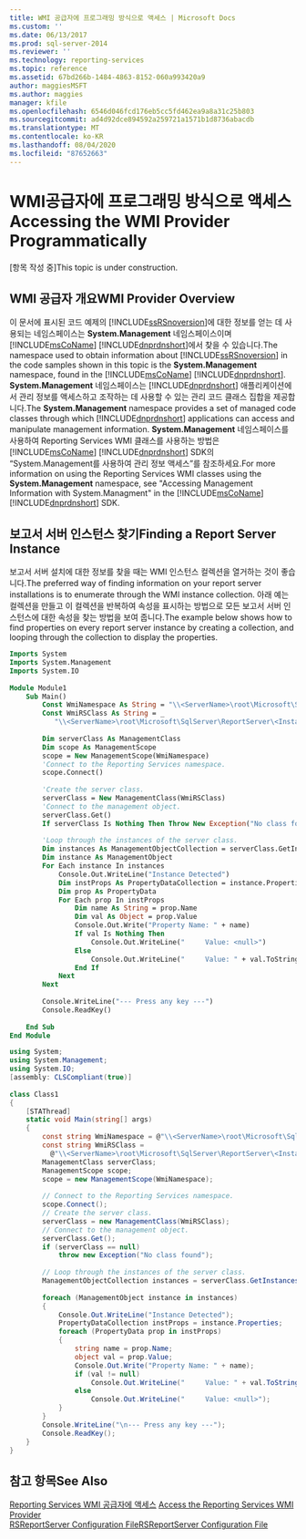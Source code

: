 ```yaml
---
title: WMI 공급자에 프로그래밍 방식으로 액세스 | Microsoft Docs
ms.custom: ''
ms.date: 06/13/2017
ms.prod: sql-server-2014
ms.reviewer: ''
ms.technology: reporting-services
ms.topic: reference
ms.assetid: 67bd266b-1484-4863-8152-060a993420a9
author: maggiesMSFT
ms.author: maggies
manager: kfile
ms.openlocfilehash: 6546d046fcd176eb5cc5fd462ea9a8a31c25b803
ms.sourcegitcommit: ad4d92dce894592a259721a1571b1d8736abacdb
ms.translationtype: MT
ms.contentlocale: ko-KR
ms.lasthandoff: 08/04/2020
ms.locfileid: "87652663"
---
```

# <a name="accessing-the-wmi-provider-programmatically"></a><span data-ttu-id="f868d-102">WMI공급자에 프로그래밍 방식으로 액세스</span><span class="sxs-lookup"><span data-stu-id="f868d-102">Accessing the WMI Provider Programmatically</span></span>
  <span data-ttu-id="f868d-103">[항목 작성 중]</span><span class="sxs-lookup"><span data-stu-id="f868d-103">This topic is under construction.</span></span>  
  
## <a name="wmi-provider-overview"></a><span data-ttu-id="f868d-104">WMI 공급자 개요</span><span class="sxs-lookup"><span data-stu-id="f868d-104">WMI Provider Overview</span></span>  
 <span data-ttu-id="f868d-105">이 문서에 표시된 코드 예제의 [!INCLUDE[ssRSnoversion](../includes/ssrsnoversion-md.md)]에 대한 정보를 얻는 데 사용되는 네임스페이스는 **System.Management** 네임스페이스이며 [!INCLUDE[msCoName](../includes/msconame-md.md)] [!INCLUDE[dnprdnshort](../includes/dnprdnshort-md.md)]에서 찾을 수 있습니다.</span><span class="sxs-lookup"><span data-stu-id="f868d-105">The namespace used to obtain information about [!INCLUDE[ssRSnoversion](../includes/ssrsnoversion-md.md)] in the code samples shown in this topic is the **System.Management** namespace, found in the [!INCLUDE[msCoName](../includes/msconame-md.md)] [!INCLUDE[dnprdnshort](../includes/dnprdnshort-md.md)].</span></span> <span data-ttu-id="f868d-106">**System.Management** 네임스페이스는 [!INCLUDE[dnprdnshort](../includes/dnprdnshort-md.md)] 애플리케이션에서 관리 정보를 액세스하고 조작하는 데 사용할 수 있는 관리 코드 클래스 집합을 제공합니다.</span><span class="sxs-lookup"><span data-stu-id="f868d-106">The **System.Management** namespace provides a set of managed code classes through which [!INCLUDE[dnprdnshort](../includes/dnprdnshort-md.md)] applications can access and manipulate management information.</span></span> <span data-ttu-id="f868d-107">**System.Management** 네임스페이스를 사용하여 Reporting Services WMI 클래스를 사용하는 방법은 [!INCLUDE[msCoName](../includes/msconame-md.md)] [!INCLUDE[dnprdnshort](../includes/dnprdnshort-md.md)] SDK의 “System.Management를 사용하여 관리 정보 액세스”를 참조하세요.</span><span class="sxs-lookup"><span data-stu-id="f868d-107">For more information on using the Reporting Services WMI classes using the **System.Management** namespace, see "Accessing Management Information with System.Managment" in the [!INCLUDE[msCoName](../includes/msconame-md.md)] [!INCLUDE[dnprdnshort](../includes/dnprdnshort-md.md)] SDK.</span></span>  
  
## <a name="finding-a-report-server-instance"></a><span data-ttu-id="f868d-108">보고서 서버 인스턴스 찾기</span><span class="sxs-lookup"><span data-stu-id="f868d-108">Finding a Report Server Instance</span></span>  
 <span data-ttu-id="f868d-109">보고서 서버 설치에 대한 정보를 찾을 때는 WMI 인스턴스 컬렉션을 열거하는 것이 좋습니다.</span><span class="sxs-lookup"><span data-stu-id="f868d-109">The preferred way of finding information on your report server installations is to enumerate through the WMI instance collection.</span></span> <span data-ttu-id="f868d-110">아래 예는 컬렉션을 만들고 이 컬렉션을 반복하여 속성을 표시하는 방법으로 모든 보고서 서버 인스턴스에 대한 속성을 찾는 방법을 보여 줍니다.</span><span class="sxs-lookup"><span data-stu-id="f868d-110">The example below shows how to find properties on every report server instance by creating a collection, and looping through the collection to display the properties.</span></span>  
  
```vb  
Imports System  
Imports System.Management  
Imports System.IO  
  
Module Module1  
    Sub Main()  
        Const WmiNamespace As String = "\\<ServerName>\root\Microsoft\SqlServer\ReportServer\<InstanceName>\v10\Admin"  
        Const WmiRSClass As String = _  
           "\\<ServerName>\root\Microsoft\SqlServer\ReportServer\<InstanceName>\v10\admin:MSReportServer_ConfigurationSetting"  
  
        Dim serverClass As ManagementClass  
        Dim scope As ManagementScope  
        scope = New ManagementScope(WmiNamespace)  
        'Connect to the Reporting Services namespace.  
        scope.Connect()  
  
        'Create the server class.  
        serverClass = New ManagementClass(WmiRSClass)  
        'Connect to the management object.  
        serverClass.Get()  
        If serverClass Is Nothing Then Throw New Exception("No class found")  
  
        'Loop through the instances of the server class.  
        Dim instances As ManagementObjectCollection = serverClass.GetInstances()  
        Dim instance As ManagementObject  
        For Each instance In instances  
            Console.Out.WriteLine("Instance Detected")  
            Dim instProps As PropertyDataCollection = instance.Properties  
            Dim prop As PropertyData  
            For Each prop In instProps  
                Dim name As String = prop.Name  
                Dim val As Object = prop.Value  
                Console.Out.Write("Property Name: " + name)  
                If val Is Nothing Then  
                    Console.Out.WriteLine("     Value: <null>")  
                Else  
                    Console.Out.WriteLine("     Value: " + val.ToString())  
                End If  
            Next  
        Next  
  
        Console.WriteLine("--- Press any key ---")  
        Console.ReadKey()  
  
    End Sub  
End Module  
```  
  
```csharp  
using System;  
using System.Management;  
using System.IO;  
[assembly: CLSCompliant(true)]  
  
class Class1  
{  
    [STAThread]  
    static void Main(string[] args)  
    {  
        const string WmiNamespace = @"\\<ServerName>\root\Microsoft\SqlServer\ReportServer\<InstanceName>\v10\Admin";  
        const string WmiRSClass =  
          @"\\<ServerName>\root\Microsoft\SqlServer\ReportServer\<InstanceName>\v10\admin:MSReportServer_ConfigurationSetting";  
        ManagementClass serverClass;  
        ManagementScope scope;  
        scope = new ManagementScope(WmiNamespace);  
  
        // Connect to the Reporting Services namespace.  
        scope.Connect();  
        // Create the server class.  
        serverClass = new ManagementClass(WmiRSClass);  
        // Connect to the management object.  
        serverClass.Get();  
        if (serverClass == null)  
            throw new Exception("No class found");  
  
        // Loop through the instances of the server class.  
        ManagementObjectCollection instances = serverClass.GetInstances();  
  
        foreach (ManagementObject instance in instances)  
        {  
            Console.Out.WriteLine("Instance Detected");  
            PropertyDataCollection instProps = instance.Properties;  
            foreach (PropertyData prop in instProps)  
            {  
                string name = prop.Name;  
                object val = prop.Value;  
                Console.Out.Write("Property Name: " + name);  
                if (val != null)  
                    Console.Out.WriteLine("     Value: " + val.ToString());  
                else  
                    Console.Out.WriteLine("     Value: <null>");  
            }  
        }  
        Console.WriteLine("\n--- Press any key ---");  
        Console.ReadKey();  
    }  
}  
```  
  
## <a name="see-also"></a><span data-ttu-id="f868d-111">참고 항목</span><span class="sxs-lookup"><span data-stu-id="f868d-111">See Also</span></span>  
 <span data-ttu-id="f868d-112">[Reporting Services WMI 공급자에 액세스](tools/access-the-reporting-services-wmi-provider.md) </span><span class="sxs-lookup"><span data-stu-id="f868d-112">[Access the Reporting Services WMI Provider](tools/access-the-reporting-services-wmi-provider.md) </span></span>  
 [<span data-ttu-id="f868d-113">RSReportServer Configuration File</span><span class="sxs-lookup"><span data-stu-id="f868d-113">RSReportServer Configuration File</span></span>](report-server/rsreportserver-config-configuration-file.md)  
  
  
